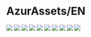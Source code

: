 # AzurAssets/EN
![](https://img.shields.io/badge/EN-9.1.252-blue?style=flat-square)
![](https://img.shields.io/badge/CV-625-blue?style=flat-square)
![](https://img.shields.io/badge/L2D-701-blue?style=flat-square)
![](https://img.shields.io/badge/PIC-24-blue?style=flat-square)
![](https://img.shields.io/badge/BGM-26-blue?style=flat-square)
![](https://img.shields.io/badge/CIPHER-56-blue?style=flat-square)
![](https://img.shields.io/badge/MANGA-87-blue?style=flat-square)
![](https://img.shields.io/badge/PAINTING-346-blue?style=flat-square)
![](https://img.shields.io/badge/DORM-141-blue?style=flat-square)
![](https://img.shields.io/badge/MAP-1-blue?style=flat-square)